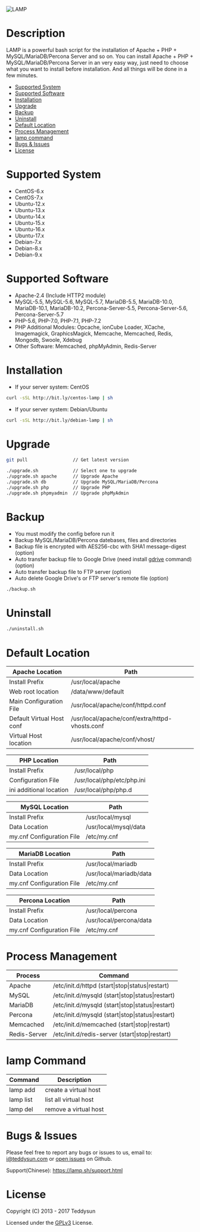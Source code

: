 ![LAMP](https://github.com/teddysun/lamp/raw/master/conf/lamp.gif)

Description
===========
LAMP is a powerful bash script for the installation of Apache + PHP + MySQL/MariaDB/Percona Server and so on. You can install Apache + PHP + MySQL/MariaDB/Percona Server in an very easy way, just need to choose what you want to install before installation. And all things will be done in a few minutes.

- [Supported System](#supported-system)
- [Supported Software](#supported-software)
- [Installation](#installation)
- [Upgrade](#upgrade)
- [Backup](#backup)
- [Uninstall](#uninstall)
- [Default Location](#default-location)
- [Process Management](#process-management)
- [lamp command](#lamp-command)
- [Bugs & Issues](#bugs--issues)
- [License](#license)

Supported System
===============
- CentOS-6.x
- CentOS-7.x
- Ubuntu-12.x
- Ubuntu-13.x
- Ubuntu-14.x
- Ubuntu-15.x
- Ubuntu-16.x
- Ubuntu-17.x
- Debian-7.x
- Debian-8.x
- Debian-9.x

Supported Software
==================
- Apache-2.4 (Include HTTP2 module)
- MySQL-5.5, MySQL-5.6, MySQL-5.7, MariaDB-5.5, MariaDB-10.0, MariaDB-10.1, MariaDB-10.2, Percona-Server-5.5, Percona-Server-5.6, Percona-Server-5.7
- PHP-5.6, PHP-7.0, PHP-7.1, PHP-7.2
- PHP Additional Modules: Opcache, ionCube Loader, XCache, Imagemagick, GraphicsMagick, Memcache, Memcached, Redis, Mongodb, Swoole, Xdebug
- Other Software: Memcached, phpMyAdmin, Redis-Server

Installation
============
- If your server system: CentOS
```bash
curl -sSL http://bit.ly/centos-lamp | sh
```
- If your server system: Debian/Ubuntu
```bash
curl -sSL http://bit.ly/debian-lamp | sh
```

Upgrade
=======
```bash
git pull                 // Get latest version

./upgrade.sh             // Select one to upgrade
./upgrade.sh apache      // Upgrade Apache
./upgrade.sh db          // Upgrade MySQL/MariaDB/Percona
./upgrade.sh php         // Upgrade PHP
./upgrade.sh phpmyadmin  // Upgrade phpMyAdmin
```

Backup
======
- You must modify the config before run it
- Backup MySQL/MariaDB/Percona datebases, files and directories
- Backup file is encrypted with AES256-cbc with SHA1 message-digest (option)
- Auto transfer backup file to Google Drive (need install [gdrive](https://teddysun.com/469.html) command) (option)
- Auto transfer backup file to FTP server (option)
- Auto delete Google Drive's or FTP server's remote file (option)

```bash
./backup.sh
```

Uninstall
=========
```bash
./uninstall.sh
```

Default Location
================
| Apache Location            | Path                                           |
|----------------------------|------------------------------------------------|
| Install Prefix             | /usr/local/apache                              |
| Web root location          | /data/www/default                              |
| Main Configuration File    | /usr/local/apache/conf/httpd.conf              |
| Default Virtual Host conf  | /usr/local/apache/conf/extra/httpd-vhosts.conf |
| Virtual Host location      | /usr/local/apache/conf/vhost/                  |

| PHP Location               | Path                                           |
|----------------------------|------------------------------------------------|
| Install Prefix             | /usr/local/php                                 |
| Configuration File         | /usr/local/php/etc/php.ini                     |
| ini additional location    | /usr/local/php/php.d                           |

| MySQL Location             | Path                                           |
|----------------------------|------------------------------------------------|
| Install Prefix             | /usr/local/mysql                               |
| Data Location              | /usr/local/mysql/data                          |
| my.cnf Configuration File  | /etc/my.cnf                                    |

| MariaDB Location           | Path                                           |
|----------------------------|------------------------------------------------|
| Install Prefix             | /usr/local/mariadb                             |
| Data Location              | /usr/local/mariadb/data                        |
| my.cnf Configuration File  | /etc/my.cnf                                    |

| Percona Location           | Path                                           |
|----------------------------|------------------------------------------------|
| Install Prefix             | /usr/local/percona                             |
| Data Location              | /usr/local/percona/data                        |
| my.cnf Configuration File  | /etc/my.cnf                                    |

Process Management
==================
| Process     | Command                                                 |
|-------------|---------------------------------------------------------|
| Apache      | /etc/init.d/httpd  (start\|stop\|status\|restart)       |
| MySQL       | /etc/init.d/mysqld (start\|stop\|status\|restart)       |
| MariaDB     | /etc/init.d/mysqld (start\|stop\|status\|restart)       |
| Percona     | /etc/init.d/mysqld (start\|stop\|status\|restart)       |
| Memcached   | /etc/init.d/memcached (start\|stop\|restart)            |
| Redis-Server| /etc/init.d/redis-server (start\|stop\|restart)         |

lamp Command
============
| Command    | Description                     |
|------------|---------------------------------|
| lamp add   | create a virtual host           |
| lamp list  | list all virtual host           |
| lamp del   | remove a virtual host           |

Bugs & Issues
=============
Please feel free to report any bugs or issues to us, email to: i@teddysun.com
or [open issues](https://github.com/teddysun/lamp/issues) on Github.

Support(Chinese): https://lamp.sh/support.html

License
=======
Copyright (C) 2013 - 2017 Teddysun

Licensed under the [GPLv3](LICENSE) License.
